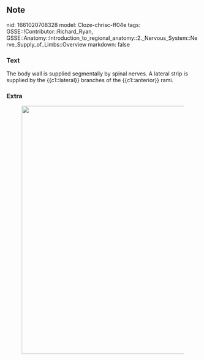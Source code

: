 ## Note
nid: 1661020708328
model: Cloze-chrisc-ff04e
tags: GSSE::!Contributor::Richard_Ryan, GSSE::Anatomy::Introduction_to_regional_anatomy::2._Nervous_System::Nerve_Supply_of_Limbs::Overview
markdown: false

### Text
<div class="toggle">
  The body wall is supplied segmentally by spinal nerves. A lateral
  strip is supplied by the {{c1::lateral}} branches of the
  {{c1::anterior}} rami.
</div>

### Extra
<figure id="9a919aee-153f-4f6e-b274-aba643a4741f" class="image">
  <a href=
  "Overview%2068f2e9efe39c4a5d9f6b1ffd913be3ed/Untitled.png"><img style="width:647px"
  src="e7676024271231b41fa7eb9307f33bbdbfc59611.png"></a>
</figure>
